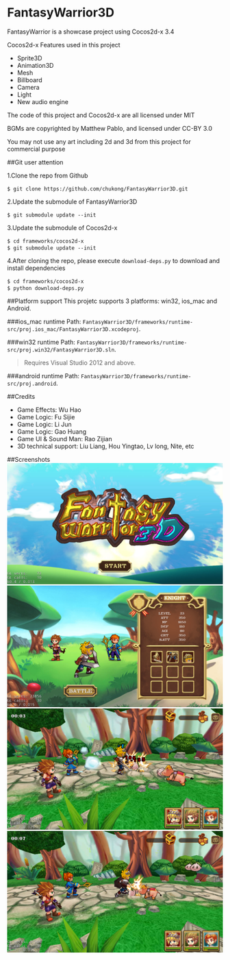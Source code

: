 FantasyWarrior3D
================

FantasyWarrior is a showcase project using Cocos2d-x 3.4

Cocos2d-x Features used in this project
* Sprite3D
* Animation3D
* Mesh
* Billboard
* Camera
* Light
* New audio engine

The code of this project and Cocos2d-x are all licensed under MIT

BGMs are copyrighted by Matthew Pablo, and licensed under CC-BY 3.0

You may not use any art including 2d and 3d from this project for commercial purpose

##Git user attention

1.Clone the repo from Github

```
$ git clone https://github.com/chukong/FantasyWarrior3D.git
```

2.Update the submodule of FantasyWarrior3D

```
$ git submodule update --init
```
3.Update the submodule of Cocos2d-x

```
$ cd frameworks/cocos2d-x
$ git submodule update --init
```

4.After cloning the repo, please execute `download-deps.py` to download and install dependencies

```
$ cd frameworks/cocos2d-x
$ python download-deps.py
```


##Platform support
This projetc supports 3 platforms: win32, ios_mac and Android.

###ios_mac runtime
Path:
`FantasyWarrior3D/frameworks/runtime-src/proj.ios_mac/FantasyWarrior3D.xcodeproj`.

###win32 runtime
Path: `FantasyWarrior3D/frameworks/runtime-src/proj.win32/FantasyWarrior3D.sln`.
>Requires Visual Studio 2012 and above.

###android runtime
Path: `FantasyWarrior3D/frameworks/runtime-src/proj.android`.

##Credits
* Game Effects: Wu Hao
* Game Logic: Fu Sijie
* Game Logic: Li Jun
* Game Logic: Gao Huang
* Game UI & Sound Man: Rao Zijian
* 3D technical support: Liu Liang, Hou Yingtao, Lv long, Nite, etc

##Screenshots
![Screen shot 1](screenshots/1.png "Screen Shot 1")
![Screen shot 2](screenshots/2.png "Screen Shot 2")
![Screen shot 3](screenshots/3.png "Screen Shot 3")
![Screen shot 4](screenshots/4.png "Screen Shot 4")

